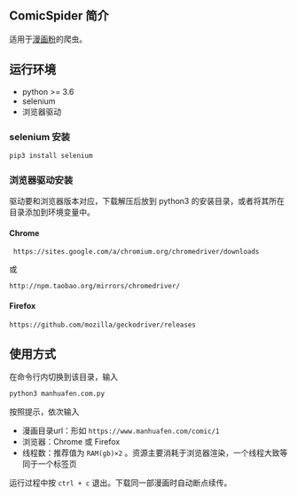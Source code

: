 ## ComicSpider 简介
适用于[漫画粉](https://www.manhuafen.com/)的爬虫。
## 运行环境
- python >= 3.6
- selenium
- 浏览器驱动
### selenium 安装
```sh
pip3 install selenium
```
### 浏览器驱动安装
驱动要和浏览器版本对应，下载解压后放到 python3 的安装目录，或者将其所在目录添加到环境变量中。
#### Chrome

```
 https://sites.google.com/a/chromium.org/chromedriver/downloads
```
或
```
http://npm.taobao.org/mirrors/chromedriver/
```

#### Firefox
```
https://github.com/mozilla/geckodriver/releases
```
## 使用方式
在命令行内切换到该目录，输入
```sh
python3 manhuafen.com.py
```
按照提示，依次输入
- 漫画目录url：形如 ```https://www.manhuafen.com/comic/1```
- 浏览器：Chrome 或 Firefox
- 线程数：推荐值为 ```RAM(gb)×2``` 。资源主要消耗于浏览器渲染，一个线程大致等同于一个标签页

运行过程中按 ```ctrl + c``` 退出。下载同一部漫画时自动断点续传。